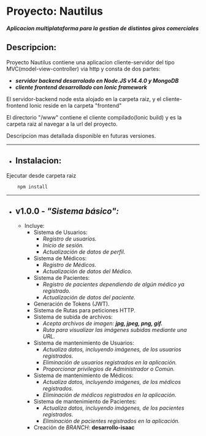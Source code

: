 # **Proyecto: Nautilus**

**_Aplicacion multiplataforma para la gestion de distintos giros comerciales_**

 ## Descripcion:
Proyecto Nautilus contiene una aplicacion cliente-servidor del tipo MVC(model-view-controller) via http y consta de dos partes:

* **_servidor backend desarrolado en Node.JS v14.4.0 y MongoDB_**
* **_cliente frontend desarrollado con Ionic framework_** 


El servidor-backend node esta alojado en la carpeta raiz, y el cliente-frontend Ionic reside en la carpeta "frontend"

El directorio "/www" contiene el cliente compilado(Ionic build)  y es la carpeta raiz al navegar a la url del proyecto.

Descripcion mas detallada disponible en futuras versiones.

----

* ## Instalacion:
Ejecutar desde carpeta raiz
```
    npm install
```

---

* ## **v1.0.0 - _"Sistema básico":_**
    * Incluye:
        * Sistema de Usuarios:
            * _Registro de usuarios._
            * _Inicio de sesión._
            * _Actualización de datos de perfil._
        * Sistema de Médicos:
            * _Registro de Médicos._
            * _Actualización de datos del Médico._
        * Sistema de Pacientes:
            * _Registro de pacientes dependiendo de algún médico ya registrado._
            * _Actualización de datos del paciente._
        * Generación de Tokens (JWT).
        * Sistema de Rutas para peticiones HTTP.
        * Sistema de subida de archivos:
            * _Acepta archivos de imagen: **jpg, jpeg, png, gif.**_
            * _Ruta para visualizar las imágenes subidas mediante una URL._
        * Sistema de mantenimiento de Usuarios:
            * _Actualiza datos, incluyendo imágenes, de los usuarios registrados._
            * _Eliminación de usuarios registrados en la aplicación._
            * _Proporcionar privilegios de Administrador o Común._
        * Sistema de mantenimiento de Médicos:
            * _Actualiza datos, incluyendo imágenes, de los médicos registrados._
            * _Eliminación de médicos registrados en la aplicación._
        * Sistema de mantenimiento de Pacientes:
            * _Actualiza datos, incluyendo imágenes, de los pacientes registrados._
            * _Eliminación de pacientes registrados en la aplicación._
        * Creación de _BRANCH_: **desarrollo-isaac**